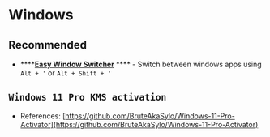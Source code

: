 # Windows

## Recommended

* ****[**Easy Window Switcher**](https://neosmart.net/EasySwitch) **** - Switch between windows apps using `Alt + '` or `Alt + Shift + '`

## `Windows 11 Pro KMS activation`

* References: [https://github.com/BruteAkaSylo/Windows-11-Pro-Activator](https://github.com/BruteAkaSylo/Windows-11-Pro-Activator)
